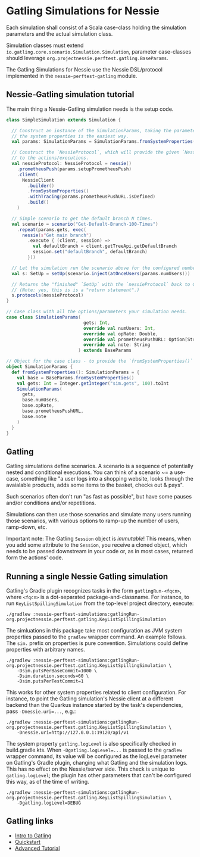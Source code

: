 # Gatling Simulations for Nessie

Each simulation shall consist of a Scala case-class holding the simulation parameters and
the actual simulation class.

Simulation classes must extend `io.gatling.core.scenario.Simulation.Simulation`,
parameter case-classes should leverage `org.projectnessie.perftest.gatling.BaseParams`.

The Gatling Simulations for Nessie use the Nessie DSL/protocol implemented in the 
`nessie-perftest-gatling` module.

## Nessie-Gatling simulation tutorial

The main thing a Nessie-Gatling simulation needs is the setup code.

```scala
class SimpleSimulation extends Simulation {

  // Construct an instance of the SimulationParams, taking the parameters from
  // the system properties is the easiest way.
  val params: SimulationParams = SimulationParams.fromSystemProperties()

  // Construct the `NessieProtocol`, which will provide the given `NessieClient`
  // to the actions/executions.
  val nessieProtocol: NessieProtocol = nessie()
    .prometheusPush(params.setupPrometheusPush)
    .client(
      NessieClient
        .builder()
        .fromSystemProperties()
        .withTracing(params.prometheusPushURL.isDefined)
        .build()
    )

  // Simple scenario to get the default branch N times.
  val scenario = scenario("Get-Default-Branch-100-Times")
    .repeat(params.gets, exec(
      nessie(s"Get main branch")
        .execute { (client, session) =>
          val defaultBranch = client.getTreeApi.getDefaultBranch
          session.set("defaultBranch", defaultBranch)
        }))

  // Let the simulation run the scenario above for the configured number of users.
  val s: SetUp = setUp(scenario.inject(atOnceUsers(params.numUsers)))

  // Returns the "finished" `SetUp` with the `nessieProtocol` back to Gatling.
  // (Note: yes, this is is a "return statement".) 
  s.protocols(nessieProtocol)
}

// Case class with all the options/parameters your simulation needs.
case class SimulationParams(
                             gets: Int,
                             override val numUsers: Int,
                             override val opRate: Double,
                             override val prometheusPushURL: Option[String],
                             override val note: String
                           ) extends BaseParams

// Object for the case class - to provide the `fromSystemProperties()` function.
object SimulationParams {
  def fromSystemProperties(): SimulationParams = {
    val base = BaseParams.fromSystemProperties()
    val gets: Int = Integer.getInteger("sim.gets", 100).toInt
    SimulationParams(
      gets,
      base.numUsers,
      base.opRate,
      base.prometheusPushURL,
      base.note
    )
  }
}
```

## Gatling

Gatling simulations define scenarios. A scenario is a sequence of potentially nested and conditional
executions. You can think of a scenario ~= a use-case, something like "a user logs into a shopping
website, looks through the avaialable products, adds some items to the basket, checks out & pays".

Such scenarios often don't run "as fast as possible", but have some pauses and/or conditions
and/or repetitions.

Simulations can then use those scenarios and simulate many users running those scenarios, with
various options to ramp-up the number of users, ramp-down, etc.

Important note: The Gatling `Session` object is _immutable_! This means, when you add some attribute
to the `Session`, you receive a cloned object, which needs to be passed downstream in your code or,
as in most cases, returned form the actions' code.

## Running a single Nessie Gatling simulation

Gatling's Gradle plugin recognizes tasks in the form `gatlingRun-<fqcn>`, where `<fqcn>` is a dot-separated package-and-classname.  For instance, to run `KeyListSpillingSimulation` from the top-level project directory, execute:

```
./gradlew :nessie-perftest-simulations:gatlingRun-org.projectnessie.perftest.gatling.KeyListSpillingSimulation

```

The simluations in this package take most configuration as JVM system properties passed to the `gradlew` wrapper command.  An example follows.  The `sim.` prefix on properties is pure convention.  Simulations could define properties with arbitrary names.

```
./gradlew :nessie-perftest-simulations:gatlingRun-org.projectnessie.perftest.gatling.KeyListSpillingSimulation \
	-Dsim.putsPerBaseCommit=1000 \
	-Dsim.duration.seconds=60 \
	-Dsim.putsPerTestCommit=1
```

This works for other system properties related to client configuration.  For instance, to point the Gatling simulation's Nessie client at a different backend than the Quarkus instance started by the task's dependencies, pass `-Dnessie.uri=...`, e.g.:

```
./gradlew :nessie-perftest-simulations:gatlingRun-org.projectnessie.perftest.gatling.KeyListSpillingSimulation \
	-Dnessie.uri=http://127.0.0.1:19120/api/v1
```

The system property `gatling.logLevel` is also specifically checked in build.gradle.kts.  When `-Dgatling.logLevel=...` is passed to the `gradlew` wrapper command, its value will be configured as the logLevel parameter on Gatling's Gradle plugin, changing what Gatling and the simulation logs.  This has no effect on the Nessie/server side.  This check is unique to `gatling.logLevel`; the plugin has other parameters that can't be configured this way, as of the time of writing.

```
./gradlew :nessie-perftest-simulations:gatlingRun-org.projectnessie.perftest.gatling.KeyListSpillingSimulation \
	-Dgatling.logLevel=DEBUG
```

## Gatling links

* [Intro to Gatling](https://www.baeldung.com/introduction-to-gatling)
* [Quickstart](https://gatling.io/docs/gatling/tutorials/quickstart/)
* [Advanced Tutorial](https://gatling.io/docs/gatling/tutorials/advanced/)
